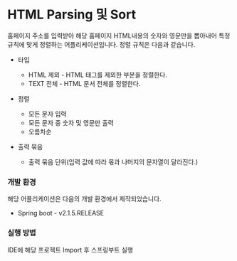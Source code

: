 HTML Parsing 및 Sort
=============

홈페이지 주소를 입력받아 해당 홈페이지 HTML내용의 숫자와 영문만을 뽑아내어 특정 규칙에 맞게 정렬하는 어플리케이션입니다.
정렬 규칙은 다음과 같습니다.

- 타입 
  - HTML 제외 - HTML 태그를 제외한 부분을 정렬한다.
  - TEXT 전체 -  HTML 문서 전체를 정렬한다.

- 정렬
  - 모든 문자 입력
  - 모든 문자 중 숫자 및 영문만 출력
  - 오름차순

- 출력 묶음
  - 출력 묶음 단위(입력 값에 따라 몫과 나머지의 문자열이 달라진다.)


### 개발 환경
해당 어플리케이션은 다음의 개발 환경에서 제작되었습니다.
  - Spring boot - v2.1.5.RELEASE

### 실행 방법
IDE에 해당 프로젝트 Import 후 스프링부트 실행